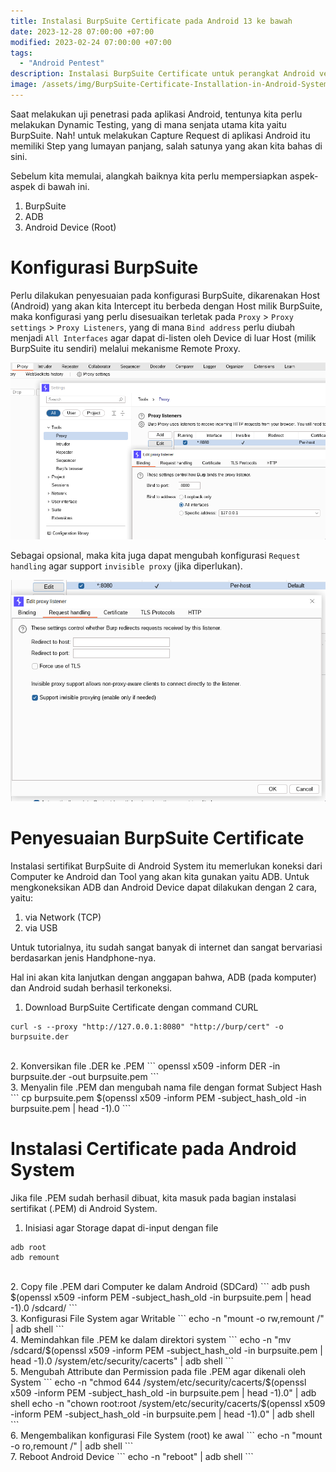 ```yaml
---
title: Instalasi BurpSuite Certificate pada Android 13 ke bawah
date: 2023-12-28 07:00:00 +07:00
modified: 2023-02-24 07:00:00 +07:00
tags: 
  - "Android Pentest"
description: Instalasi BurpSuite Certificate untuk perangkat Android versi 13 ke bawah.
image: /assets/img/BurpSuite-Certificate-Installation-in-Android-System.png
---
```

Saat melakukan uji penetrasi pada aplikasi Android, tentunya kita perlu melakukan Dynamic Testing, yang di mana senjata utama kita yaitu BurpSuite. Nah! untuk melakukan Capture Request di aplikasi Android itu memiliki Step yang lumayan panjang, salah satunya yang akan kita bahas di sini.

Sebelum kita memulai, alangkah baiknya kita perlu mempersiapkan aspek-aspek di bawah ini.
1. BurpSuite
2. ADB
3. Android Device (Root)

# Konfigurasi BurpSuite

Perlu dilakukan penyesuaian pada konfigurasi BurpSuite, dikarenakan Host (Android) yang akan kita Intercept itu berbeda dengan Host milik BurpSuite, maka konfigurasi yang perlu disesuaikan terletak pada `Proxy` > `Proxy settings` > `Proxy Listeners`, yang di mana `Bind address` perlu diubah menjadi `All Interfaces` agar dapat di-listen oleh Device di luar Host (milik BurpSuite itu sendiri) melalui mekanisme Remote Proxy.

![BurpSuite Proxy Settings](../../assets/img/proxy-settings-for-burp-cert-install.png)

Sebagai opsional, maka kita juga dapat mengubah konfigurasi `Request handling` agar support `invisible proxy` (jika diperlukan).

![Enable Invisible Proxy](../../assets/img/burpsuite-cert-install-invisible-proxy.png)

# Penyesuaian BurpSuite Certificate

Instalasi sertifikat BurpSuite di Android System itu memerlukan koneksi dari Computer ke Android dan Tool yang akan kita gunakan yaitu ADB. Untuk mengkoneksikan ADB dan Android Device dapat dilakukan dengan 2 cara, yaitu:

1. via Network (TCP)
2. via USB

Untuk tutorialnya, itu sudah sangat banyak di internet dan sangat bervariasi berdasarkan jenis Handphone-nya.

Hal ini akan kita lanjutkan dengan anggapan bahwa, ADB (pada komputer) dan Android sudah berhasil terkoneksi.

1. Download BurpSuite Certificate dengan command CURL
```
curl -s --proxy "http://127.0.0.1:8080" "http://burp/cert" -o burpsuite.der
```
<br>
2. Konversikan file .DER ke .PEM
```
openssl x509 -inform DER -in burpsuite.der -out burpsuite.pem
```
<br>
3. Menyalin file .PEM dan mengubah nama file dengan format Subject Hash
```
cp burpsuite.pem $(openssl x509 -inform PEM -subject_hash_old -in burpsuite.pem | head -1).0
```

# Instalasi Certificate pada Android System

Jika file .PEM sudah berhasil dibuat, kita masuk pada bagian instalasi sertifikat (.PEM) di Android System.

1. Inisiasi agar Storage dapat di-input dengan file
```
adb root
adb remount
```
<br>
2. Copy file .PEM dari Computer ke dalam Android (SDCard)
```
adb push $(openssl x509 -inform PEM -subject_hash_old -in burpsuite.pem | head -1).0 /sdcard/
```
<br>
3. Konfigurasi File System agar Writable
```
echo -n "mount -o rw,remount /" | adb shell
```
<br>
4. Memindahkan file .PEM ke dalam direktori system
```
echo -n "mv /sdcard/$(openssl x509 -inform PEM -subject_hash_old -in burpsuite.pem | head -1).0 /system/etc/security/cacerts" | adb shell
```
<br>
5. Mengubah Attribute dan Permission pada file .PEM agar dikenali oleh System
```
echo -n "chmod 644 /system/etc/security/cacerts/$(openssl x509 -inform PEM -subject_hash_old -in burpsuite.pem | head -1).0" | adb shell
echo -n "chown root:root /system/etc/security/cacerts/$(openssl x509 -inform PEM -subject_hash_old -in burpsuite.pem | head -1).0" | adb shell
```
<br>
6. Mengembalikan konfigurasi File System (root) ke awal
```
echo -n "mount -o ro,remount /" | adb shell
```
<br>
7. Reboot Android Device
```
echo -n "reboot" | adb shell
```